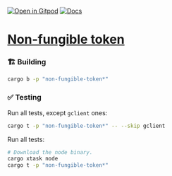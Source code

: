 [![Open in Gitpod](https://img.shields.io/badge/Open_in-Gitpod-white?logo=gitpod)](https://gitpod.io/#FOLDER=non-fungible-token/https://github.com/gear-foundation/dapps)
[![Docs](https://img.shields.io/github/actions/workflow/status/gear-foundation/dapps/contracts-docs.yml?logo=rust&label=docs)](https://dapps.gear.rs/non_fungible_token_io)

# [Non-fungible token](https://wiki.gear-tech.io/docs/examples/gnft-721)

### 🏗️ Building

```sh
cargo b -p "non-fungible-token*"
```

### ✅ Testing

Run all tests, except `gclient` ones:
```sh
cargo t -p "non-fungible-token*" -- --skip gclient
```

Run all tests:
```sh
# Download the node binary.
cargo xtask node
cargo t -p "non-fungible-token*"
```
